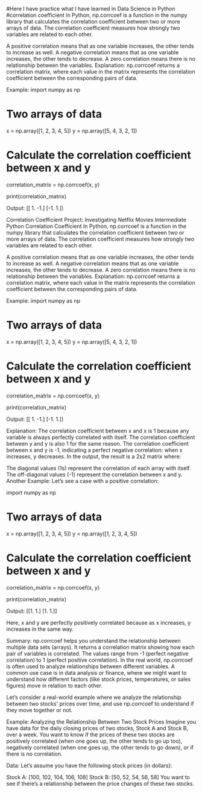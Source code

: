 #Here I have practice what I have learned in Data Science in Python
#correlation coefficient 
In Python, np.corrcoef is a function in the numpy library that calculates the correlation coefficient between two or more arrays of data. The correlation coefficient measures how strongly two variables are related to each other.

A positive correlation means that as one variable increases, the other tends to increase as well.
A negative correlation means that as one variable increases, the other tends to decrease.
A zero correlation means there is no relationship between the variables.
Explanation:
np.corrcoef returns a correlation matrix, where each value in the matrix represents the correlation coefficient between the corresponding pairs of data.

Example:
import numpy as np

# Two arrays of data
x = np.array([1, 2, 3, 4, 5])
y = np.array([5, 4, 3, 2, 1])

# Calculate the correlation coefficient between x and y
correlation_matrix = np.corrcoef(x, y)

print(correlation_matrix)

Output:
[[ 1. -1.]
 [-1.  1.]]

Correlation Coefficient
Project: Investigating Netflix Movies
Intermediate Python
Correlation Coefficient
In Python, np.corrcoef is a function in the numpy library that calculates the correlation coefficient between two or more arrays of data. The correlation coefficient measures how strongly two variables are related to each other.

A positive correlation means that as one variable increases, the other tends to increase as well.
A negative correlation means that as one variable increases, the other tends to decrease.
A zero correlation means there is no relationship between the variables.
Explanation:
np.corrcoef returns a correlation matrix, where each value in the matrix represents the correlation coefficient between the corresponding pairs of data.

Example:
import numpy as np

# Two arrays of data
x = np.array([1, 2, 3, 4, 5])
y = np.array([5, 4, 3, 2, 1])

# Calculate the correlation coefficient between x and y
correlation_matrix = np.corrcoef(x, y)

print(correlation_matrix)

Output:
[[ 1. -1.]
 [-1.  1.]]

Explanation:
The correlation coefficient between x and x is 1 because any variable is always perfectly correlated with itself.
The correlation coefficient between y and y is also 1 for the same reason.
The correlation coefficient between x and y is -1, indicating a perfect negative correlation: when x increases, y decreases.
In the output, the result is a 2x2 matrix where:

The diagonal values (1s) represent the correlation of each array with itself.
The off-diagonal values (-1) represent the correlation between x and y.
Another Example:
Let’s see a case with a positive correlation:

import numpy as np

# Two arrays of data
x = np.array([1, 2, 3, 4, 5])
y = np.array([1, 2, 3, 4, 5])

# Calculate the correlation coefficient between x and y
correlation_matrix = np.corrcoef(x, y)

print(correlation_matrix)

Output:
[[1. 1.]
 [1. 1.]]

Here, x and y are perfectly positively correlated because as x increases, y increases in the same way.

Summary:
np.corrcoef helps you understand the relationship between multiple data sets (arrays).
It returns a correlation matrix showing how each pair of variables is correlated.
The values range from -1 (perfect negative correlation) to 1 (perfect positive correlation).
In the real world, np.corrcoef is often used to analyze relationships between different variables. A common use case is in data analysis or finance, where we might want to understand how different factors (like stock prices, temperatures, or sales figures) move in relation to each other.

Let’s consider a real-world example where we analyze the relationship between two stocks' prices over time, and use np.corrcoef to understand if they move together or not.

Example: Analyzing the Relationship Between Two Stock Prices
Imagine you have data for the daily closing prices of two stocks, Stock A and Stock B, over a week. You want to know if the prices of these two stocks are positively correlated (when one goes up, the other tends to go up too), negatively correlated (when one goes up, the other tends to go down), or if there is no correlation.

Data:
Let’s assume you have the following stock prices (in dollars):

Stock A: [100, 102, 104, 106, 108]
Stock B: [50, 52, 54, 56, 58]
You want to see if there’s a relationship between the price changes of these two stocks.
